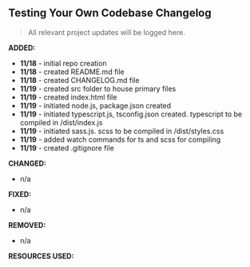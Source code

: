 ## Testing Your Own Codebase Changelog

> All relevant project updates will be logged here.

**ADDED:**

- **11/18** - initial repo creation
- **11/18** - created README.md file
- **11/18** - created CHANGELOG.md file
- **11/19** - created src folder to house primary files
- **11/19** - created index.html file
- **11/19** - initiated node.js, package.json created
- **11/19** - initiated typescript.js, tsconfig.json created. typescript to be compiled in /dist/index.js
- **11/19** - initiated sass.js. scss to be compiled in /dist/styles.css
- **11/19** - added watch commands for ts and scss for compiling
- **11/19** - created .gitignore file 

**CHANGED:**

- n/a

**FIXED:**

- n/a

**REMOVED:**

- n/a

**RESOURCES USED:**
